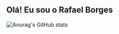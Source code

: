 ## Olá! Eu sou o Rafael Borges
![Anurag's GitHub stats](https://github-readme-stats.vercel.app/api?username=rafel-BM08&show_icons=true&theme=radical)
